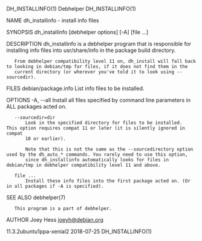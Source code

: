 DH_INSTALLINFO(1)                                                    Debhelper                                                   DH_INSTALLINFO(1)

NAME
       dh_installinfo - install info files

SYNOPSIS
       dh_installinfo [debhelper options] [-A] [file ...]

DESCRIPTION
       dh_installinfo is a debhelper program that is responsible for installing info files into usr/share/info in the package build directory.

       From debhelper compatibility level 11 on, dh_install will fall back to looking in debian/tmp for files, if it does not find them in the
       current directory (or wherever you've told it to look using --sourcedir).

FILES
       debian/package.info
           List info files to be installed.

OPTIONS
       -A, --all
           Install all files specified by command line parameters in ALL packages acted on.

       --sourcedir=dir
           Look in the specified directory for files to be installed.  This option requires compat 11 or later (it is silently ignored in compat
           10 or earlier).

           Note that this is not the same as the --sourcedirectory option used by the dh_auto_* commands. You rarely need to use this option,
           since dh_installinfo automatically looks for files in debian/tmp in debhelper compatibility level 11 and above.

       file ...
           Install these info files into the first package acted on. (Or in all packages if -A is specified).

SEE ALSO
       debhelper(7)

       This program is a part of debhelper.

AUTHOR
       Joey Hess <joeyh@debian.org>

11.3.2ubuntu1ppa-xenial2                                            2018-07-25                                                   DH_INSTALLINFO(1)
